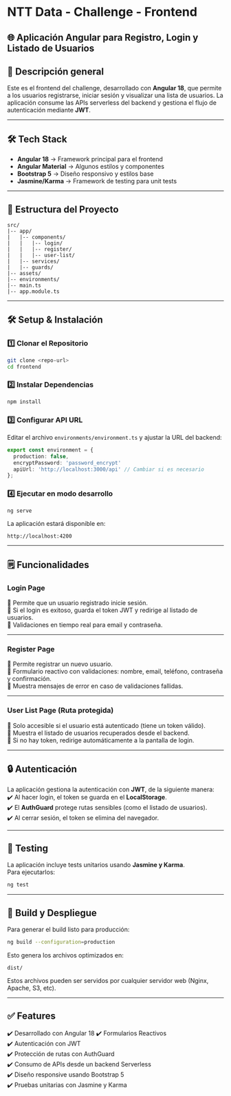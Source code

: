 # NTT Data - Challenge - Frontend

## 🌐 Aplicación Angular para Registro, Login y Listado de Usuarios

## 🚀 Descripción general
Este es el frontend del challenge, desarrollado con **Angular 18**, que permite a los usuarios registrarse, iniciar sesión y visualizar una lista de usuarios. La aplicación consume las APIs serverless del backend y gestiona el flujo de autenticación mediante **JWT**.

---

## 🛠️ Tech Stack
- **Angular 18** → Framework principal para el frontend
- **Angular Material** → Algunos estilos y componentes
- **Bootstrap 5** → Diseño responsivo y estilos base
- **Jasmine/Karma** → Framework de testing para unit tests

---

## 📂 Estructura del Proyecto
```
src/
|-- app/
|   |-- components/
|   |   |-- login/
|   |   |-- register/
|   |   |-- user-list/
|   |-- services/
|   |-- guards/
|-- assets/
|-- environments/
|-- main.ts
|-- app.module.ts
```

---

## 🛠️ Setup & Instalación

### 1️⃣ Clonar el Repositorio
```sh
git clone <repo-url>
cd frontend
```

### 2️⃣ Instalar Dependencias
```sh
npm install
```

### 3️⃣ Configurar API URL
Editar el archivo `environments/environment.ts` y ajustar la URL del backend:
```typescript
export const environment = {
  production: false,
  encryptPassword: 'password_encrypt'
  apiUrl: 'http://localhost:3000/api' // Cambiar si es necesario
};
```

### 4️⃣ Ejecutar en modo desarrollo
```sh
ng serve
```
La aplicación estará disponible en:
```
http://localhost:4200
```

---

## 🗒️ Funcionalidades

### Login Page
📍 Permite que un usuario registrado inicie sesión.  
📍 Si el login es exitoso, guarda el token JWT y redirige al listado de usuarios.  
📍 Validaciones en tiempo real para email y contraseña.

---

### Register Page
📍 Permite registrar un nuevo usuario.  
📍 Formulario reactivo con validaciones: nombre, email, teléfono, contraseña y confirmación.  
📍 Muestra mensajes de error en caso de validaciones fallidas.

---

### User List Page (Ruta protegida)
📍 Solo accesible si el usuario está autenticado (tiene un token válido).  
📍 Muestra el listado de usuarios recuperados desde el backend.  
📍 Si no hay token, redirige automáticamente a la pantalla de login.

---

## 🔒 Autenticación
La aplicación gestiona la autenticación con **JWT**, de la siguiente manera:  
✔️ Al hacer login, el token se guarda en el **LocalStorage**.  
✔️ El **AuthGuard** protege rutas sensibles (como el listado de usuarios).  
✔️ Al cerrar sesión, el token se elimina del navegador.

---

## 🧪 Testing
La aplicación incluye tests unitarios usando **Jasmine y Karma**.  
Para ejecutarlos:
```sh
ng test
```

---

## 📆 Build y Despliegue
Para generar el build listo para producción:
```sh
ng build --configuration=production
```
Esto genera los archivos optimizados en:
```
dist/
```
Estos archivos pueden ser servidos por cualquier servidor web (Nginx, Apache, S3, etc).

---

## ✅ Features
✔️ Desarrollado con Angular 18 
✔️ Formularios Reactivos  
✔️ Autenticación con JWT  
✔️ Protección de rutas con AuthGuard  
✔️ Consumo de APIs desde un backend Serverless  
✔️ Diseño responsive usando Bootstrap 5  
✔️ Pruebas unitarias con Jasmine y Karma

